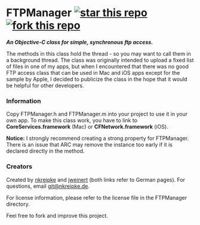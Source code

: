 # FTPManager [![star this repo](http://github-svg-buttons.herokuapp.com/star.svg?user=ianisme&repo=FTPManager&style=flat&background=1081C1)](https://github.com/ianisme/FTPManager) [![fork this repo](http://github-svg-buttons.herokuapp.com/fork.svg?user=ianisme&repo=FTPManager&style=flat&background=1081C1)](https://github.com/ianisme/FTPManager/fork)


***An Objective-C class for simple, synchronous ftp access.***

The methods in this class hold the thread - so you may want to call them in a background thread. The class was originally intended to upload a fixed list of files in one of my apps, but when I encountered that there was no good FTP access class that can be used in Mac and iOS apps except for the sample by Apple, I decided to publicize the class in the hope that it would be helpful for other developers.

### Information
Copy FTPManager.h and FTPManager.m into your project to use it in your own app. To make this class work, you have to link to **CoreServices.framework** (Mac) or **CFNetwork.framework** (iOS).

**Notice:** I strongly recommend creating a strong property for FTPManager. There is an issue that ARC may remove the instance too early if it is declared directly in the method.

### Creators
Created by [nkreipke](http://nkreipke.de "nkreipke") and [jweinert](http://www.csundm.de "csundm") (both links refer to German pages).
For questions, email git@nkreipke.de.

For license information, please refer to the license file in the FTPManager directory.

Feel free to fork and improve this project.

